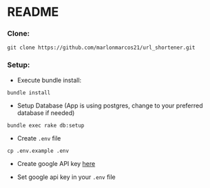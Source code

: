 # README

### Clone:

```
git clone https://github.com/marlonmarcos21/url_shortener.git
```

### Setup:

* Execute bundle install:

```
bundle install
```

* Setup Database (App is using postgres, change to your preferred database if needed)

```
bundle exec rake db:setup
```

* Create `.env` file

```
cp .env.example .env
```

* Create google API key [here](https://console.developers.google.com/apis/credentials)

* Set google api key in your `.env` file
